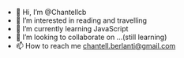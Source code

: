 - 👋 Hi, I’m @Chantellcb
- 👀 I’m interested in reading and travelling
- 🌱 I’m currently learning JavaScript
- 💞️ I’m looking to collaborate on ...(still learning)
- 📫 How to reach me chantell.berlanti@gmail.com

<!---
Chantellcb/Chantellcb is a ✨ special ✨ repository because its `README.md` (this file) appears on your GitHub profile.
You can click the Preview link to take a look at your changes.
--->
